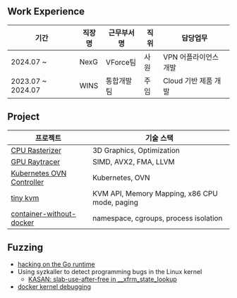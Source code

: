 ## Work Experience

| 기간 | 직장명 | 근무부서명 | 직위 | 담당업무 |
| --- | --- | --- | --- | --- |
| 2024.07 ~  | NexG | VForce팀 | 사원 | VPN 어플라이언스 개발  |
| 2023.07 ~ 2024.07 | WINS | 통합개발팀 | 주임 | Cloud 기반 제품 개발 |

## Project

| 프로젝트 | 기술 스택 |
| --- | --- |
|[CPU Rasterizer]()| 3D Graphics, Optimization |
|[GPU Raytracer]()| SIMD, AVX2, FMA, LLVM |
|[Kubernetes OVN Controller]()| Kubernetes, OVN |
|[tiny kvm]()| KVM API, Memory Mapping, x86 CPU mode, paging |
|[container-without-docker]()| namespace, cgroups, process isolation |

## Fuzzing

- [hacking on the Go runtime]()
- Using syzkaller to detect programming bugs in the Linux kernel
  - [KASAN: slab-use-after-free in __xfrm_state_lookup]()
- [docker kernel debugging](https://1000sj.tistory.com/333)



